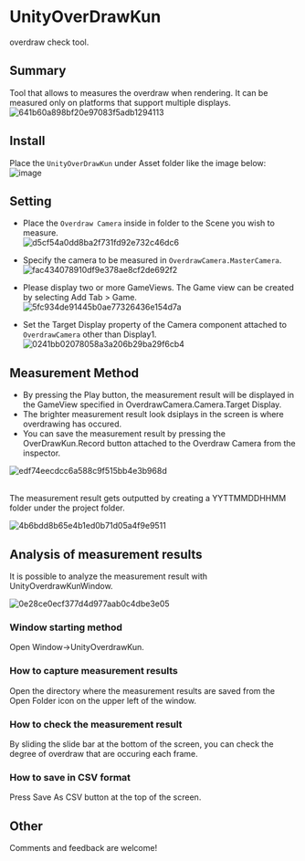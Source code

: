 # UnityOverDrawKun

overdraw check tool.

## Summary

Tool that allows to measures the overdraw when rendering. 
It can be measured only on platforms that support multiple displays.</br>
![641b60a898bf20e97083f5adb1294113](https://user-images.githubusercontent.com/29646672/137099718-fa1850a7-1fe7-40b9-a1df-1a6d29cd1b4b.gif)


## Install

Place the `UnityOverDrawKun` under Asset folder like the image below:</br>
![image](https://user-images.githubusercontent.com/29646672/137099528-e92781a8-657c-4c91-b527-7924f24f08e2.png)


## Setting

- Place the `Overdraw Camera` inside in folder to the Scene you wish to measure.</br>
![d5cf54a0dd8ba2f731fd92e732c46dc6](https://user-images.githubusercontent.com/29646672/137100995-bcd30b40-8cb9-43eb-811d-fc4b212273bc.png)


- Specify the camera to be measured in `OverdrawCamera.MasterCamera`.</br>
![fac434078910df9e378ae8cf2de692f2](https://user-images.githubusercontent.com/29646672/137101051-5e1cc1f1-0076-4200-9adc-8388b672e335.png)


- Please display two or more GameViews. The Game view can be created by selecting Add Tab > Game.</br>
 ![5fc934de91445b0ae77326436e154d7a](https://user-images.githubusercontent.com/29646672/137101120-b6d2d0ef-908c-4031-8e5a-29e86dc711e2.png)


- Set the Target Display property of the Camera component attached to `OverdrawCamera` other than Display1.</br>
 ![0241bb02078058a3a206b29ba29f6cb4](https://user-images.githubusercontent.com/29646672/137101158-a6191d63-2590-4005-8046-c75f25ed2776.png)


## Measurement Method

- By pressing the Play button, the measurement result will be displayed in the GameView specified in OverdrawCamera.Camera.Target Display.
- The brighter measurement result look dsiplays in the screen is where overdrawing has occured. 
- You can save the measurement result by pressing the OverDrawKun.Record button attached to the Overdraw Camera from the inspector.</br>
  
![edf74eecdcc6a588c9f515bb4e3b968d](https://user-images.githubusercontent.com/29646672/137101207-f921811a-732c-4f49-8a5b-8a1cd58f1564.png)

 </br>
 The measurement result gets outputted by creating a YYTTMMDDHHMM folder under the project folder.
</br>

![4b6bdd8b65e4b1ed0b71d05a4f9e9511](https://user-images.githubusercontent.com/29646672/137101240-0ad277ff-00c6-4900-b04f-bd9d56873d0b.png)



## Analysis of measurement results

It is possible to analyze the measurement result with UnityOverdrawKunWindow.

![0e28ce0ecf377d4d977aab0c4dbe3e05](https://user-images.githubusercontent.com/29646672/137102502-f118399b-fc8e-46f4-bccb-cccd89860ab3.gif)


### Window starting method

Open Window->UnityOverdrawKun.

### How to capture measurement results

Open the directory where the measurement results are saved from the Open Folder icon on the upper left of the window.

### How to check the measurement result

By sliding the slide bar at the bottom of the screen, you can check the degree of overdraw that are occuring each frame.

### How to save in CSV format

Press Save As CSV button at the top of the screen.

## Other
Comments and feedback are welcome!</br>
